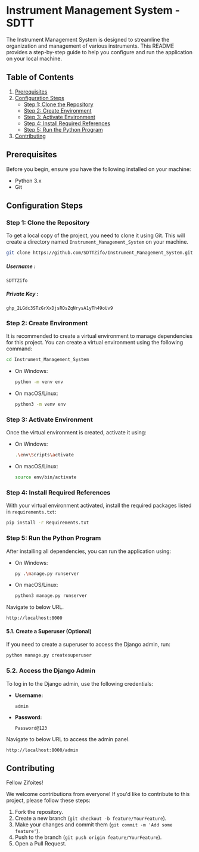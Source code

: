 # Instrument Management System - SDTT

The Instrument Management System is designed to streamline the organization and management of various instruments. This README provides a step-by-step guide to help you configure and run the application on your local machine.

## Table of Contents

1. [Prerequisites](#prerequisites)
2. [Configuration Steps](#configuration-steps)
   - [Step 1: Clone the Repository](#step-1-clone-the-repository)
   - [Step 2: Create Environment](#step-2-create-environment)
   - [Step 3: Activate Environment](#step-3-activate-environment)
   - [Step 4: Install Required References](#step-4-install-required-references)
   - [Step 5: Run the Python Program](#step-5-run-the-python-program)
3. [Contributing](#contributing)

## Prerequisites

Before you begin, ensure you have the following installed on your machine:
- Python 3.x
- Git

## Configuration Steps

### Step 1: Clone the Repository

To get a local copy of the project, you need to clone it using Git. This will create a directory named `Instrument_Management_System` on your machine.

```bash
git clone https://github.com/SDTTZifo/Instrument_Management_System.git
```
##### Username :
```text
SDTTZifo 
```
##### Private Key :
```text
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
```

### Step 2: Create Environment

It is recommended to create a virtual environment to manage dependencies for this project. You can create a virtual environment using the following command:
```bash
cd Instrument_Management_System
```

- On Windows:
  ```bash
  python -m venv env
  
- On macOS/Linux:
  ```bash
  python3 -m venv env
  ```

### Step 3: Activate Environment

Once the virtual environment is created, activate it using:

- On Windows:
  ```bash
  .\env\Scripts\activate
  
- On macOS/Linux:
  ```bash
  source env/bin/activate
  ```

### Step 4: Install Required References

With your virtual environment activated, install the required packages listed in `requirements.txt`:

```bash
pip install -r Requirements.txt
```

### Step 5: Run the Python Program

After installing all dependencies, you can run the application using:

- On Windows:
  ```bash
  py .\manage.py runserver
  
- On macOS/Linux:
  ```bash
  python3 manage.py runserver
  ```
Navigate to below URL.
  
  ```url
  http://localhost:8000
  ```

   #### 5.1. Create a Superuser (Optional)
   
   If you need to create a superuser to access the Django admin, run:
   
   ```bash
   python manage.py createsuperuser
   ```
   ### 5.2. Access the Django Admin

   To log in to the Django admin, use the following credentials:
   
   - **Username:**
     
      ```text
      admin
      ```
   - **Password:**
     
       ```text
       Password@123
       ```
   
  Navigate to below URL to access the admin panel.
  
  ```url
  http://localhost:8000/admin
  ```

## Contributing

Fellow Zifoites! 

We welcome contributions from everyone! If you'd like to contribute to this project, please follow these steps:

1. Fork the repository.
2. Create a new branch (`git checkout -b feature/YourFeature`).
3. Make your changes and commit them (`git commit -m 'Add some feature'`).
4. Push to the branch (`git push origin feature/YourFeature`).
5. Open a Pull Request.
